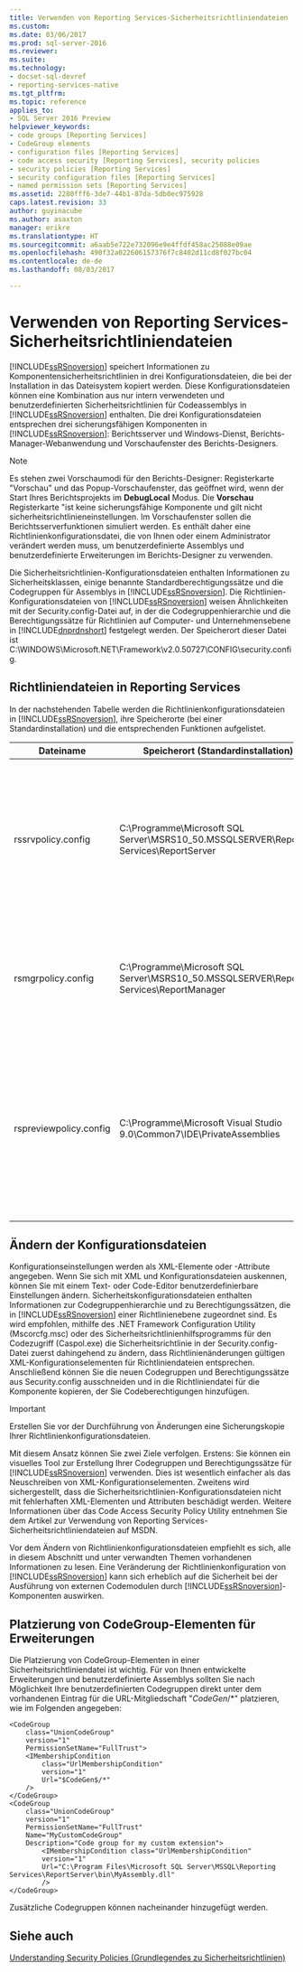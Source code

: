 ```yaml
---
title: Verwenden von Reporting Services-Sicherheitsrichtliniendateien | Microsoft Docs
ms.custom: 
ms.date: 03/06/2017
ms.prod: sql-server-2016
ms.reviewer: 
ms.suite: 
ms.technology:
- docset-sql-devref
- reporting-services-native
ms.tgt_pltfrm: 
ms.topic: reference
applies_to:
- SQL Server 2016 Preview
helpviewer_keywords:
- code groups [Reporting Services]
- CodeGroup elements
- configuration files [Reporting Services]
- code access security [Reporting Services], security policies
- security policies [Reporting Services]
- security configuration files [Reporting Services]
- named permission sets [Reporting Services]
ms.assetid: 2280fff6-3de7-44b1-87da-5db0ec975928
caps.latest.revision: 33
author: guyinacube
ms.author: asaxton
manager: erikre
ms.translationtype: HT
ms.sourcegitcommit: a6aab5e722e732096e9e4ffdf458ac25088e09ae
ms.openlocfilehash: 490f32a022606157376f7c8402d11cd8f027bc04
ms.contentlocale: de-de
ms.lasthandoff: 08/03/2017

---
```

# <a name="using-reporting-services-security-policy-files"></a>Verwenden von Reporting Services-Sicherheitsrichtliniendateien
  [!INCLUDE[ssRSnoversion](../../../includes/ssrsnoversion-md.md)] speichert Informationen zu Komponentensicherheitsrichtlinien in drei Konfigurationsdateien, die bei der Installation in das Dateisystem kopiert werden. Diese Konfigurationsdateien können eine Kombination aus nur intern verwendeten und benutzerdefinierten Sicherheitsrichtlinien für Codeassemblys in [!INCLUDE[ssRSnoversion](../../../includes/ssrsnoversion-md.md)] enthalten. Die drei Konfigurationsdateien entsprechen drei sicherungsfähigen Komponenten in [!INCLUDE[ssRSnoversion](../../../includes/ssrsnoversion-md.md)]: Berichtsserver und Windows-Dienst, Berichts-Manager-Webanwendung und Vorschaufenster des Berichts-Designers.  
  
> [!NOTE]  
>  Es stehen zwei Vorschaumodi für den Berichts-Designer: Registerkarte "Vorschau" und das Popup-Vorschaufenster, das geöffnet wird, wenn der Start Ihres Berichtsprojekts im **DebugLocal** Modus. Die **Vorschau** Registerkarte "ist keine sicherungsfähige Komponente und gilt nicht sicherheitsrichtlinieneinstellungen. Im Vorschaufenster sollen die Berichtsserverfunktionen simuliert werden. Es enthält daher eine Richtlinienkonfigurationsdatei, die von Ihnen oder einem Administrator verändert werden muss, um benutzerdefinierte Assemblys und benutzerdefinierte Erweiterungen im Berichts-Designer zu verwenden.  
  
 Die Sicherheitsrichtlinien-Konfigurationsdateien enthalten Informationen zu Sicherheitsklassen, einige benannte Standardberechtigungssätze und die Codegruppen für Assemblys in [!INCLUDE[ssRSnoversion](../../../includes/ssrsnoversion-md.md)]. Die Richtlinien-Konfigurationsdateien von [!INCLUDE[ssRSnoversion](../../../includes/ssrsnoversion-md.md)] weisen Ähnlichkeiten mit der Security.config-Datei auf, in der die Codegruppenhierarchie und die Berechtigungssätze für Richtlinien auf Computer- und Unternehmensebene in [!INCLUDE[dnprdnshort](../../../includes/dnprdnshort-md.md)] festgelegt werden. Der Speicherort dieser Datei ist C:\WINDOWS\Microsoft.NET\Framework\v2.0.50727\CONFIG\security.config.  
  
## <a name="policy-files-in-reporting-services"></a>Richtliniendateien in Reporting Services  
 In der nachstehenden Tabelle werden die Richtlinienkonfigurationsdateien in [!INCLUDE[ssRSnoversion](../../../includes/ssrsnoversion-md.md)], ihre Speicherorte (bei einer Standardinstallation) und die entsprechenden Funktionen aufgelistet.  
  
|Dateiname|Speicherort (Standardinstallation)|Description|  
|---------------|---------------------------------------|-----------------|  
|rssrvpolicy.config|C:\Programme\Microsoft SQL Server\MSRS10_50.MSSQLSERVER\Reporting Services\ReportServer|Die Berichtsserverrichtlinien-Konfigurationsdatei. Diese Sicherheitsrichtlinien wirken sich vorwiegend auf Berichtsausdrücke und benutzerdefinierte Assemblys aus, nachdem ein Bericht für einen Berichtsserver bereitgestellt wurde. Diese Richtliniendatei beeinflusst auch benutzerdefinierte Daten, Übermittlung, Rendering und Sicherheitserweiterungen, die für den Berichtsserver bereitgestellt wurden.|  
|rsmgrpolicy.config|C:\Programme\Microsoft SQL Server\MSRS10_50.MSSQLSERVER\Reporting Services\ReportManager|Richtlinienkonfigurationsdatei des Berichts-Managers. Diese Sicherheitsrichtlinien wirken sich auf alle Assemblys aus, die eine Erweiterung für den Berichts-Manager darstellen, wie zum Beispiel Abonnementbenutzeroberflächen-Erweiterungen für benutzerdefinierte Übermittlung.|  
|rspreviewpolicy.config|C:\Programme\Microsoft Visual Studio 9.0\Common7\IDE\PrivateAssemblies|Der Berichts-Designer enthält eine eigenständige Vorschaurichtlinien-Konfigurationsdatei. Diese Sicherheitsrichtlinien wirken sich auf Berichtsausdrücke und benutzerdefinierte Assemblys aus, die während der Vorschau und der Entwicklung in Berichten verwendet werden. Diese Richtlinien beeinflussen auch benutzerdefinierte Erweiterungen, z. B. Datenverarbeitungserweiterungen, die für den Berichts-Designer bereitgestellt werden.|  
  
## <a name="modifying-configuration-files"></a>Ändern der Konfigurationsdateien  
 Konfigurationseinstellungen werden als XML-Elemente oder -Attribute angegeben. Wenn Sie sich mit XML und Konfigurationsdateien auskennen, können Sie mit einem Text- oder Code-Editor benutzerdefinierbare Einstellungen ändern. Sicherheitskonfigurationsdateien enthalten Informationen zur Codegruppenhierarchie und zu Berechtigungssätzen, die in [!INCLUDE[ssRSnoversion](../../../includes/ssrsnoversion-md.md)] einer Richtlinienebene zugeordnet sind. Es wird empfohlen, mithilfe des .NET Framework Configuration Utility (Mscorcfg.msc) oder des Sicherheitsrichtlinienhilfsprogramms für den Codezugriff (Caspol.exe) die Sicherheitsrichtlinie in der Security.config-Datei zuerst dahingehend zu ändern, dass Richtlinienänderungen gültigen XML-Konfigurationselementen für Richtliniendateien entsprechen. Anschließend können Sie die neuen Codegruppen und Berechtigungssätze aus Security.config ausschneiden und in die Richtliniendatei für die Komponente kopieren, der Sie Codeberechtigungen hinzufügen.  
  
> [!IMPORTANT]  
>  Erstellen Sie vor der Durchführung von Änderungen eine Sicherungskopie Ihrer Richtlinienkonfigurationsdateien.  
  
 Mit diesem Ansatz können Sie zwei Ziele verfolgen. Erstens: Sie können ein visuelles Tool zur Erstellung Ihrer Codegruppen und Berechtigungssätze für [!INCLUDE[ssRSnoversion](../../../includes/ssrsnoversion-md.md)] verwenden. Dies ist wesentlich einfacher als das Neuschreiben von XML-Konfigurationselementen. Zweitens wird sichergestellt, dass die Sicherheitsrichtlinien-Konfigurationsdateien nicht mit fehlerhaften XML-Elementen und Attributen beschädigt werden. Weitere Informationen über das Code Access Security Policy Utility entnehmen Sie dem Artikel zur Verwendung von Reporting Services-Sicherheitsrichtliniendateien auf MSDN.  
  
 Vor dem Ändern von Richtlinienkonfigurationsdateien empfiehlt es sich, alle in diesem Abschnitt und unter verwandten Themen vorhandenen Informationen zu lesen. Eine Veränderung der Richtlinienkonfiguration von [!INCLUDE[ssRSnoversion](../../../includes/ssrsnoversion-md.md)] kann sich erheblich auf die Sicherheit bei der Ausführung von externen Codemodulen durch [!INCLUDE[ssRSnoversion](../../../includes/ssrsnoversion-md.md)]-Komponenten auswirken.  
  
## <a name="placement-of-codegroup-elements-for-extensions"></a>Platzierung von CodeGroup-Elementen für Erweiterungen  
 Die Platzierung von CodeGroup-Elementen in einer Sicherheitsrichtliniendatei ist wichtig. Für von Ihnen entwickelte Erweiterungen und benutzerdefinierte Assemblys sollten Sie nach Möglichkeit Ihre benutzerdefinierten Codegruppen direkt unter dem vorhandenen Eintrag für die URL-Mitgliedschaft "$CodeGen$/*" platzieren, wie im Folgenden angegeben:  
  
```  
<CodeGroup  
    class="UnionCodeGroup"  
    version="1"  
    PermissionSetName="FullTrust">  
    <IMembershipCondition   
        class="UrlMembershipCondition"  
        version="1"  
        Url="$CodeGen$/*"  
    />  
</CodeGroup>  
<CodeGroup   
    class="UnionCodeGroup"  
    version="1"  
    PermissionSetName="FullTrust"  
    Name="MyCustomCodeGroup"  
    Description="Code group for my custom extension">  
        <IMembershipCondition class="UrlMembershipCondition"  
        version="1"  
        Url="C:\Program Files\Microsoft SQL Server\MSSQL\Reporting Services\ReportServer\bin\MyAssembly.dll"  
        />  
</CodeGroup>  
```  
  
 Zusätzliche Codegruppen können nacheinander hinzugefügt werden.  
  
## <a name="see-also"></a>Siehe auch  
 [Understanding Security Policies (Grundlegendes zu Sicherheitsrichtlinien)](../../../reporting-services/extensions/secure-development/understanding-security-policies.md)  
  
  
